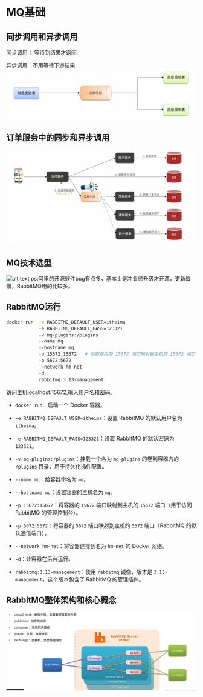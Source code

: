 # MQ基础


## **同步调用**和**异步调用**

同步调用： 等待到结果才返回


异步调用：不用等待下游结果
![alt text](images/异步调用.png)



## 订单服务中的同步和异步调用

![alt text](images/订单服务.png)

## MQ技术选型
![alt text](iamges/技术选型.png)
ps:阿里的开源软件bug有点多，基本上是冲业绩升级才开源，更新缓慢，RabbitMQ用的比较多。



## RabbitMQ运行

```bash
docker run  -e RABBITMQ_DEFAULT_USER=itheima  
            -e RABBITMQ_DEFAULT_PASS=123321  
            -v mq-plugins:/plugins  
            --name mq  
            --hostname mq  
            -p 15672:15672   # 将容器内的 15672 端口映射到主机的 15672 端口
            -p 5672:5672  
            --network hm-net 
            -d  
            rabbitmq:3.13-management
```
访问主机localhost:15672,输入用户名和密码。

- `docker run`：启动一个 Docker 容器。

- `-e RABBITMQ_DEFAULT_USER=itheima`：设置 RabbitMQ 的默认用户名为 `itheima`。

- `-e RABBITMQ_DEFAULT_PASS=123321`：设置 RabbitMQ 的默认密码为 `123321`。

- `-v mq-plugins:/plugins`：挂载一个名为 `mq-plugins` 的卷到容器内的 `/plugins` 目录，用于持久化插件配置。

- `--name mq`：给容器命名为 `mq`。

- `--hostname mq`：设置容器的主机名为 `mq`。

- `-p 15672:15672`：将容器的 `15672` 端口映射到主机的 `15672` 端口（用于访问 RabbitMQ 的管理控制台）。

- `-p 5672:5672`：将容器的 `5672` 端口映射到主机的 `5672` 端口（RabbitMQ 的默认通信端口）。

- `--network hm-net`：将容器连接到名为 `hm-net` 的 Docker 网络。

- `-d`：让容器在后台运行。

- `rabbitmq:3.13-management`：使用 `rabbitmq` 镜像，版本是 `3.13-management`，这个版本包含了 RabbitMQ 的管理插件。




## RabbitMQ整体架构和核心概念
![alt text](images/RabbitMQ架构.png)

